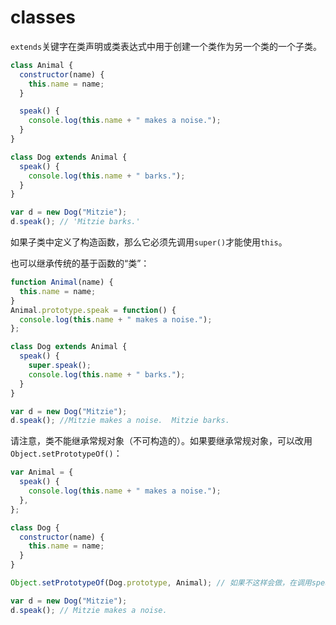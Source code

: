 # classes

`extends`关键字在类声明或类表达式中用于创建一个类作为另一个类的一个子类。

```js
class Animal {
  constructor(name) {
    this.name = name;
  }

  speak() {
    console.log(this.name + " makes a noise.");
  }
}

class Dog extends Animal {
  speak() {
    console.log(this.name + " barks.");
  }
}

var d = new Dog("Mitzie");
d.speak(); // 'Mitzie barks.'
```

如果子类中定义了构造函数，那么它必须先调用`super()`才能使用`this`。

也可以继承传统的基于函数的“类”：

```js
function Animal(name) {
  this.name = name;
}
Animal.prototype.speak = function() {
  console.log(this.name + " makes a noise.");
};

class Dog extends Animal {
  speak() {
    super.speak();
    console.log(this.name + " barks.");
  }
}

var d = new Dog("Mitzie");
d.speak(); //Mitzie makes a noise.  Mitzie barks.
```

请注意，类不能继承常规对象（不可构造的）。如果要继承常规对象，可以改用`Object.setPrototypeOf()`：

```js
var Animal = {
  speak() {
    console.log(this.name + " makes a noise.");
  },
};

class Dog {
  constructor(name) {
    this.name = name;
  }
}

Object.setPrototypeOf(Dog.prototype, Animal); // 如果不这样会做，在调用speak时会返回TypeError

var d = new Dog("Mitzie");
d.speak(); // Mitzie makes a noise.
```
